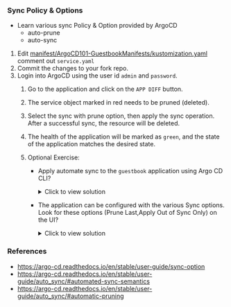 ### Sync Policy & Options
-  Learn various sync Policy & Option provided by ArgoCD
    - auto-prune
    - auto-sync

1. Edit  [manifest/ArgoCD101-GuestbookManifests/kustomization.yaml](https://github.com/argocon22Workshop/ArgoCDRollouts/blob/main/manifests/ArgoCD101-GuestbookApplicationManifests/kustomization.yaml#L5) comment out `service.yaml`
1. Commit the changes to your fork repo.
1.  Login into ArgoCD using the user id `admin` and `password`.
    1. Go to the application and click on the `APP DIFF` button.
    1.  The service object marked in red needs to be pruned (deleted).
    1. Select the sync with prune option, then apply the sync operation. After a successful  sync, the resource will be deleted.
    1. The health of the application will be marked as  `green`, and the state of the application matches the desired state.
    1.  Optional Exercise:

        - Apply automate sync to the `guestbook` application using Argo CD CLI?
                <details>
                <summary>Click to view solution</summary>

                    1. Run the below commands
                            argocd --port-forward --port-forward-namespace argocd login
                            argocd --port-forward --port-forward-namespace argocd app set guestbook  --sync-policy automated \
                    2. argocd --port-forward --port-forward-namespace argocd app get guestbook -o json |jq .spec.syncPolicy.
                        Output:
                                    {
                                        "automated": {}
                                    }
                    If you don't have jq install, check for the above output in your json response.

        - The application can be configured with the various Sync options. Look for these options (Prune Last,Apply Out of Sync Only) on the UI?
                <details>
                <summary>Click to view solution</summary>
                    1. Edit the application on the ArgoCD UI. \
                    2. Select and Save the Sync option you want to enable in the application. \
                    3. Usually in production, you will use CLI or add annotation to your Gitops application manifest. \
                    </details>
### References
- https://argo-cd.readthedocs.io/en/stable/user-guide/sync-option
- https://argo-cd.readthedocs.io/en/stable/user-guide/auto_sync/#automated-sync-semantics
- https://argo-cd.readthedocs.io/en/stable/user-guide/auto_sync/#automatic-pruning